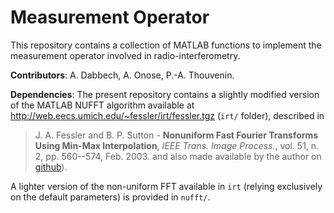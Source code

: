 # Measurement Operator

This repository contains a collection of MATLAB functions to implement the measurement operator involved in radio-interferometry.

**Contributors**: A. Dabbech, A. Onose, P.-A. Thouvenin.

**Dependencies**: The present repository contains a slightly modified version of the MATLAB NUFFT algorithm available at http://web.eecs.umich.edu/~fessler/irt/fessler.tgz (`irt/` folder), described in
> J. A. Fessler and B. P. Sutton - <strong>Nonuniform Fast Fourier Transforms Using Min-Max Interpolation</strong>, <em>IEEE Trans. Image Process.</em>, vol. 51, n. 2, pp. 560--574, Feb. 2003.
and also made available by the author on [github](https://github.com/JeffFessler/mirt)).

A lighter version of the non-uniform FFT available in `irt` (relying exclusively on the default parameters) is provided in `nufft/`.
